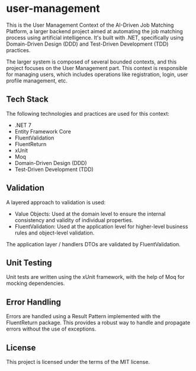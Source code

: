 # user-management
This is the User Management Context of the AI-Driven Job Matching Platform, a larger backend project aimed at automating the job matching process using artificial intelligence. It's built with .NET, specifically using Domain-Driven Design (DDD) and Test-Driven Development (TDD) practices.

The larger system is composed of several bounded contexts, and this project focuses on the User Management part. This context is responsible for managing users, which includes operations like registration, login, user profile management, etc.

## Tech Stack

The following technologies and practices are used for this context:

- .NET 7
- Entity Framework Core
- FluentValidation
- FluentReturn
- xUnit
- Moq
- Domain-Driven Design (DDD)
- Test-Driven Development (TDD)

## Validation

A layered approach to validation is used:

- Value Objects: Used at the domain level to ensure the internal consistency and validity of individual properties.
- FluentValidation: Used at the application level for higher-level business rules and object-level validation.

The application layer / handlers DTOs are validated by FluentValidation.

## Unit Testing

Unit tests are written using the xUnit framework, with the help of Moq for mocking dependencies.

## Error Handling

Errors are handled using a Result Pattern implemented with the FluentReturn package. This provides a robust way to handle and propagate errors without the use of exceptions.

## License

This project is licensed under the terms of the MIT license.

